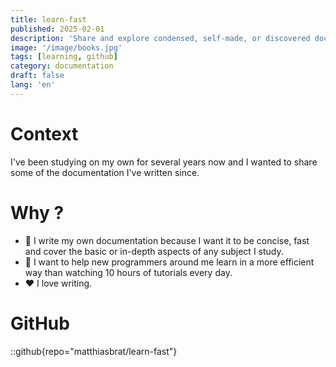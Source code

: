 ```yaml
---
title: learn-fast
published: 2025-02-01
description: 'Share and explore condensed, self-made, or discovered documentation to accelerate your learning journey.'
image: '/image/books.jpg'
tags: [learning, github]
category: documentation
draft: false 
lang: 'en'
---
```


# Context
I've been studying on my own for several years now and I wanted to share some of the documentation I've written since.

# Why ?
* 🚀 I write my own documentation because I want it to be concise, fast and cover the basic or in-depth aspects of any subject I study.
* 🐢 I want to help new programmers around me learn in a more efficient way than watching 10 hours of tutorials every day.
* ❤ I love writing.

# GitHub
::github{repo="matthiasbrat/learn-fast"}